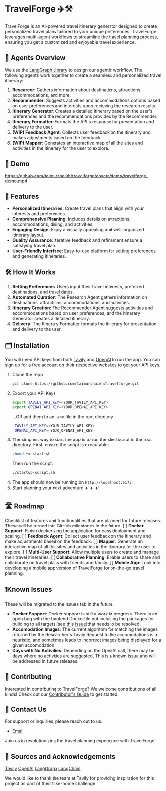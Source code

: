 # TravelForge ✈️⚒️

TravelForge is an AI-powered travel itinerary generator designed to create personalized travel plans tailored to your unique preferences. TravelForge leverages multi-agent workflows to streamline the travel planning process, ensuring you get a customized and enjoyable travel experience.

## 🤖 Agents Overview

We use the [LangGraph Library](https://github.com/langchain-ai/langgraph) to design our agentic workflow. The following agents work together to create a seamless and personalized travel itinerary:

1. **Researcer**: Gathers information about destinations, attractions, accommodations, and more.
2. **Recommender**: Suggests activities and accommodations options based on user preferences and interests upon recieving the research results.
3. **Itinerary Generator**: Creates a detailed itinerary based on the user's preferences and the recommendations provided by the Recommender.
4. **Itinerary Formatter**: Formats the API's response for presentation and delivery to the user.
5. **(WIP) Feedback Agent**: Collects user feedback on the itinerary and makes adjustments based on the feedback.
6. **(WIP) Mapper**: Generates an interactive map of all the sites and activities in the itinerary for the user to explore.

## 🎥 Demo

https://github.com/taimurshaikh/travelforge/assets/demo/travelforge-demo.mp4

## 🌟 Features

- **Personalized Itineraries**: Create travel plans that align with your interests and preferences.
- **Comprehensive Planning**: Includes details on attractions, accommodations, dining, and activities.
- **Engaging Design**: Enjoy a visually appealing and well-organized itinerary layout.
- **Quality Assurance**: Iterative feedback and refinement ensure a satisfying travel plan.
- **User-Friendly Interface**: Easy-to-use platform for setting preferences and generating itineraries.

## 🛠️ How It Works

1. **Setting Preferences**: Users input their travel interests, preferred destinations, and travel dates.
2. **Automated Curation**: The Research Agent gathers information on destinations, attractions, accommodations, and activities.
3. **Itinerary Creation**: The Recommender Agent suggests activities and accommodations based on user preferences, and the Itinerary Generator creates a detailed itinerary.
4. **Delivery**: The Itinerary Formatter formats the itinerary for presentation and delivery to the user.

## 🗂️ Installation

You will need API keys from both [Tavily](https://tavily.com) and [OpenAI](https://openai.com) to run the app. You can sign up for a free account on their respective websites to get your API keys.

1. Clone the repo
   ```sh
   git clone https://github.com/taimurshaikh/travelforge.git
   ```
2. Export your API Keys
   ```sh
   export TAVILY_API_KEY=<YOUR_TAVILY_API_KEY>
   export OPENAI_API_KEY=<YOUR_OPENAI_API_KEY>
   ```
   ...OR add them to an `.env` file in the root directory
   ```sh
    TAVILY_API_KEY=<YOUR_TAVILY_API_KEY>
    OPENAI_API_KEY=<YOUR_OPENAI_API_KEY>
   ```
3. The simplest way to start the app is to run the shell script in the root directory. First, ensure the script is executable:
   ```sh
   chmod +x start.sh
   ```
   Then run the script:
   ```sh
   ./startup-script.sh
   ```
4. The app should now be running on `http://localhost:5173`.
5. Start planning your next adventure ✈️ ✈️ ✈️!

## 🛣️ Roadmap

Checklist of features and functionalities that are planned for future releases. These will be turned into GitHub milestones in the future.
[ ] **Docker Support**: Finish dockerizing the application for easy deployment and scaling.
[ ] **Feedback Agent**: Collect user feedback on the itinerary and make adjustments based on the feedback.
[ ] **Mapper**: Generate an interactive map of all the sites and activities in the itinerary for the user to explore.
[ ] **Multi-User Support**: Allow multiple users to create and manage their travel itineraries.
[ ] **Collaborative Planning**: Enable users to share and collaborate on travel plans with friends and family.
[ ] **Mobile App**: Look into developing a mobile app version of TravelForge for on-the-go travel planning.

## ❗Known Issues

These will be migrated to the issues tab in the future.

- **Docker Support**: Docker support is still a work in progress. There is an open bug with the frontend Dockerfile not including the packages for building to all targets (see [this issue](https://github.com/vitejs/vite/discussions/15532))that needs to be resolved.
- **Accomodation Images**: The current algorithm for matching the images returned by the Researcher's Tavily Request to the accomodations is a heuristic, and sometimes leads to incorrect images being displayed for a given accomodation.
- **Days with No Activities**: Depending on the OpenAI call, there may be days where no activities are suggested. This is a known issue and will be addressed in future releases.

## 🤝 Contributing

Interested in contributing to TravelForge? We welcome contributions of all kinds! Check out our [Contributor's Guide](CONTRIBUTING.md) to get started.

## 📩 Contact Us

For support or inquiries, please reach out to us:

- [Email](mailto:taimurshaikh@example.com)

Join us in revolutionizing the travel planning experience with TravelForge!

## 🙏 Sources and Acknowledgements

[Tavily](https://tavily.com)
[OpenAI](https://openai.com)
[LangGraph](https://langchain-ai.github.io/langgraph/)
[LangChain](https://www.langchain.com/)

We would like to thank the team at Tavily for providing inspiration for this project as part of their take-home challenge.
